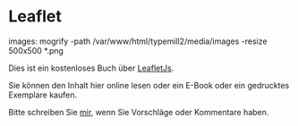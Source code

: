# Leaflet
images: mogrify -path /var/www/html/typemill2/media/images  -resize 500x500 *.png


Dies ist ein kostenloses Buch über [LeafletJs](https://leafletjs.com/).

Sie können den Inhalt hier online lesen oder ein E-Book oder ein gedrucktes Exemplare kaufen.

Bitte schreiben Sie [mir](mailto:info@astrid-guenther.de), wenn Sie Vorschläge oder Kommentare haben.